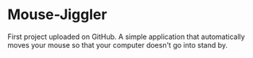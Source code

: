 # Mouse-Jiggler
First project uploaded on GitHub.
A simple application that automatically moves your mouse so that your computer doesn't go into stand by.
